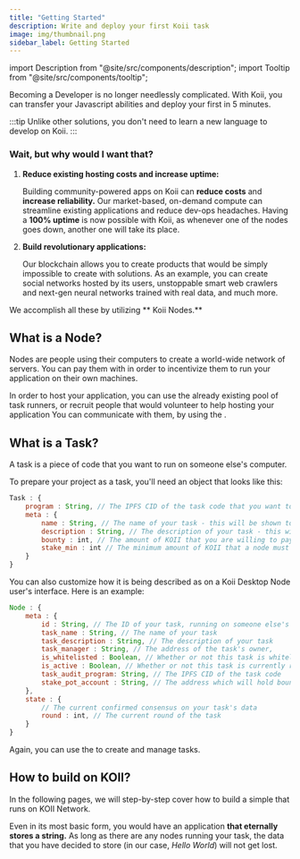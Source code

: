 ```yaml
---
title: "Getting Started"
description: Write and deploy your first Koii task
image: img/thumbnail.png
sidebar_label: Getting Started
---
```


import Description from "@site/src/components/description";
import Tooltip from "@site/src/components/tooltip";

Becoming a <Tooltip text="Web3"/> Developer is no longer needlessly complicated. With Koii, you can transfer your Javascript abilities and deploy your first <Tooltip text="blockchain application"/> in 5 minutes.

:::tip
Unlike other solutions, you don't need to learn a new language to develop on Koii.
:::

### Wait, but why would I want that?

1.  **Reduce existing hosting costs and increase uptime:**

    Building community-powered apps on Koii can **reduce costs** and **increase reliability.**
    Our market-based, on-demand compute can streamline existing applications and reduce dev-ops headaches. Having a **100% uptime** is now possible with Koii, as whenever one of the nodes goes down, another one will take its place.

2.  **Build revolutionary applications:**

    Our blockchain allows you to create products that would be simply impossible to create with <Tooltip text="Web2"/> solutions. As an example, you can create social networks hosted by its users, unstoppable smart web crawlers and next-gen neural networks trained with real data, and much more.

<!-- add line break below -->

We accomplish all these by utilizing ** Koii Nodes.**

## What is a Node?

Nodes are people using their computers to create a world-wide network of servers. You can pay them with <Tooltip text="KOII"/> in order to incentivize them to run your application on their own machines.

In order to host your application, you can use the already existing pool of task runners, or recruit people that would volunteer to help hosting your application You can communicate with them, by using the <Tooltip text="Koii SDK"/>.

## What is a Task?

A task is a piece of code that you want to run on someone else's computer.

To prepare your project as a task, you'll need an object that looks like this:

```js
Task : {
    program : String, // The IPFS CID of the task code that you want to run on this computer
    meta : {
        name : String, // The name of your task - this will be shown to node operators
        description : String, // The description of your task - this will be shown to node operators
        bounty : int, // The amount of KOII that you are willing to pay to run your task
        stake_min : int // The minimum amount of KOII that a node must stake to run your task
    }
}
```

You can also customize how it is being described as on a Koii Desktop Node user's interface. Here is an example:

```js
Node : {
    meta : {
        id : String, // The ID of your task, running on someone else's computer
        task_name : String, // The name of your task
        task_description : String, // The description of your task
        task_manager : String, // The address of the task's owner,
        is_whitelisted : Boolean, // Whether or not this task is whitelisted to run on nodes
        is_active : Boolean, // Whether or not this task is currently running on nodes
        task_audit_program: String, // The IPFS CID of the task code
        stake_pot_account : String, // The address which will hold bounty rewards and collateral
    },
    state : {
        // The current confirmed consensus on your task's data
        round : int, // The current round of the task
    }
}
```

Again, you can use the <Tooltip text="Koii SDK"/> to create and manage tasks.

<!-- line break -->

## How to build on KOII?

In the following pages, we will step-by-step cover how to build a simple <Tooltip text="REST API"/> that runs on KOII Network.

Even in its most basic form, you would have an application **that eternally stores a string.** As long as there are any nodes running your task, the data that you have decided to store (in our case, _Hello World_) will not get lost.
